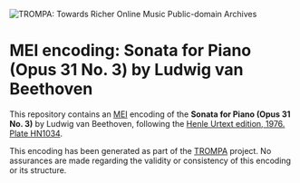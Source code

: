![TROMPA: Towards Richer Online Music Public-domain Archives](https://trompamusic.eu/sites/default/files/top-bar-logo_0_0.png)

# MEI encoding: Sonata for Piano (Opus 31 No. 3) by Ludwig van Beethoven

This repository contains an [MEI](https://music-encoding.org) encoding of the **Sonata for Piano (Opus 31 No. 3)** by Ludwig van Beethoven, 
following the [Henle Urtext edition, 1976. Plate HN1034](https://imslp.org/wiki/Special:ReverseLookup/621762).

This encoding has been generated as part of the [TROMPA](https://trompamusic.eu) project. 
No assurances are made regarding the validity or consistency of this encoding or its structure. 

